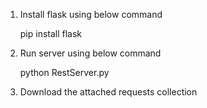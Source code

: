 1. Install flask using below command

    pip install flask


2. Run server using below command

    python RestServer.py

3. Download the attached requests collection
